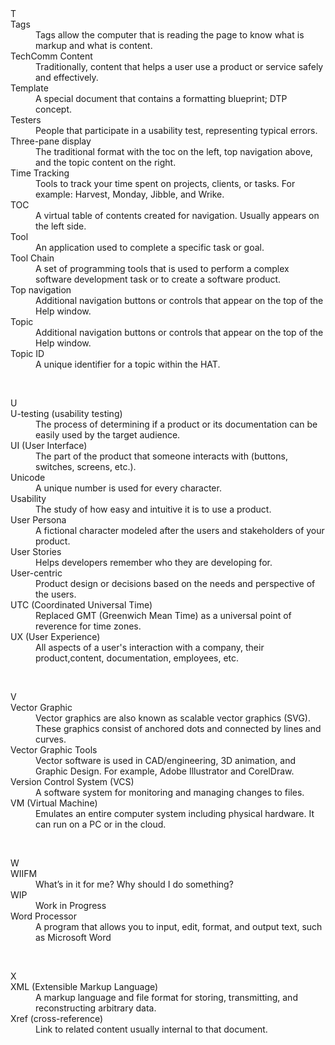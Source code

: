 <d1>
<dt>	T	</dt>  
<dd>		</dd>
  
<dt>	Tags	</dt>  
<dd>	Tags allow the computer that is reading the page to know what is markup and what is content.	</dd>
<dt>	TechComm Content	</dt>
<dd>	Traditionally, content that helps a user use a product or service safely and effectively.	</dd>
<dt>	Template 	</dt>
<dd>	A special document that contains a formatting blueprint; DTP concept.	</dd>
<dt>	Testers	</dt>
<dd>	People that participate in a usability test, representing typical errors.	</dd>
<dt>	Three-pane display	</dt>
<dd>	The traditional format with the toc on the left, top navigation above, and the topic content on the right.	</dd>
<dt>	Time Tracking	</dt>
<dd>	Tools to track your time spent on projects, clients, or tasks. For example: Harvest, Monday, Jibble, and Wrike.	</dd>
<dt>	TOC	</dt>
<dd>	A virtual table of contents created for navigation. Usually appears on the left side. 	</dd>
<dt>	Tool	</dt>
<dd>	An application used to complete a specific task or goal.	</dd>
<dt>	Tool Chain	</dt>
<dd>	A set of programming tools that is used to perform a complex software development task or to create a software product. 	</dd>
<dt>	Top navigation	</dt>
<dd>	Additional navigation buttons or controls that appear on the top of the Help window.	</dd>
<dt>	Topic	</dt>
<dd>	Additional navigation buttons or controls that appear on the top of the Help window.	</dd>
<dt>	Topic ID	</dt>
<dd>	A unique identifier for a topic within the HAT.	</dd>
<p>&nbsp;</p>
    
<dt>	U	</dt>
<dd>		</dd>
  
<dt>	U-testing (usability testing)	</dt>
<dd>	The process of determining if a product or its documentation can be easily used by the target audience.	</dd>
<dt>	UI (User Interface)	</dt>
<dd>	The part of the product that someone interacts with (buttons, switches, screens, etc.).	</dd>
<dt>	Unicode	</dt>
<dd>	A unique number is used for every character.	</dd>
<dt>	Usability	</dt>
<dd>	The study of how easy and intuitive it is to use a product.	</dd>
<dt>	User Persona	</dt>
<dd>	A fictional character modeled after the users and stakeholders of your product.	</dd>
<dt>	User Stories	</dt>
<dd>	Helps developers remember who they are developing for.	</dd>
<dt>	User-centric	</dt>
<dd>	Product design or decisions based on the needs and perspective of the users.	</dd>
<dt>	UTC (Coordinated Universal Time)	</dt>
<dd>	Replaced GMT (Greenwich Mean Time) as a universal point of reverence for time zones.	</dd>
<dt>	UX (User Experience)	</dt>
<dd>	All aspects of a user's interaction with a company, their product,content, documentation, employees, etc.	
    
<p>&nbsp;</p>
    
<dt>	V	</dt>

<dd>		</dd>
  
<dt>	Vector Graphic	</dt>
<dd>	Vector graphics are also known as scalable vector graphics (SVG). These graphics consist of anchored dots and connected by lines and curves.	</dd>
<dt>	Vector Graphic Tools	</dt>
<dd>	Vector software is used in CAD/engineering, 3D animation, and Graphic Design. For example, Adobe Illustrator and CorelDraw.	</dd>
<dt>	Version Control System (VCS)	</dt>
<dd>	A software system for monitoring and managing changes to files.	</dd>
<dt>	VM (Virtual Machine)	</dt>
<dd>	Emulates an entire computer system including physical hardware. It can run on a PC or in the cloud.	</dd>

<p>&nbsp;</p>
    
<dt>	W	</dt>

<dd>		</dd>
  
<dt>	WIIFM	</dt>
<dd>	What’s in it for me? Why should I do something?	</dd>
<dt>	WIP	</dt>
<dd>	Work in Progress	</dd>
<dt>	Word Processor	</dt>
<dd>	A program that allows you to input, edit, format, and output text, such as Microsoft Word	</dd>

<p>&nbsp;</p>
    
<dt>	X	</dt>

<dd>		</dd>
  
<dt>	XML (Extensible Markup Language)	</dt>
<dd>	A markup language and file format for storing, transmitting, and reconstructing arbitrary data. 	</dd>
<dt>	Xref (cross-reference)	</dt>
<dd>	Link to related content usually internal to that document.	</dd>
</d1>
